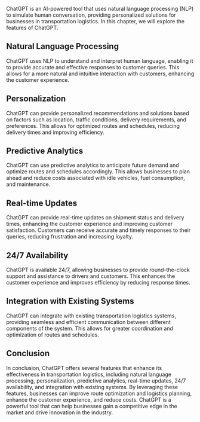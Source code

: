 

ChatGPT is an AI-powered tool that uses natural language processing (NLP) to simulate human conversation, providing personalized solutions for businesses in transportation logistics. In this chapter, we will explore the features of ChatGPT.

Natural Language Processing
---------------------------

ChatGPT uses NLP to understand and interpret human language, enabling it to provide accurate and effective responses to customer queries. This allows for a more natural and intuitive interaction with customers, enhancing the customer experience.

Personalization
---------------

ChatGPT can provide personalized recommendations and solutions based on factors such as location, traffic conditions, delivery requirements, and preferences. This allows for optimized routes and schedules, reducing delivery times and improving efficiency.

Predictive Analytics
--------------------

ChatGPT can use predictive analytics to anticipate future demand and optimize routes and schedules accordingly. This allows businesses to plan ahead and reduce costs associated with idle vehicles, fuel consumption, and maintenance.

Real-time Updates
-----------------

ChatGPT can provide real-time updates on shipment status and delivery times, enhancing the customer experience and improving customer satisfaction. Customers can receive accurate and timely responses to their queries, reducing frustration and increasing loyalty.

24/7 Availability
-----------------

ChatGPT is available 24/7, allowing businesses to provide round-the-clock support and assistance to drivers and customers. This enhances the customer experience and improves efficiency by reducing response times.

Integration with Existing Systems
---------------------------------

ChatGPT can integrate with existing transportation logistics systems, providing seamless and efficient communication between different components of the system. This allows for greater coordination and optimization of routes and schedules.

Conclusion
----------

In conclusion, ChatGPT offers several features that enhance its effectiveness in transportation logistics, including natural language processing, personalization, predictive analytics, real-time updates, 24/7 availability, and integration with existing systems. By leveraging these features, businesses can improve route optimization and logistics planning, enhance the customer experience, and reduce costs. ChatGPT is a powerful tool that can help businesses gain a competitive edge in the market and drive innovation in the industry.
